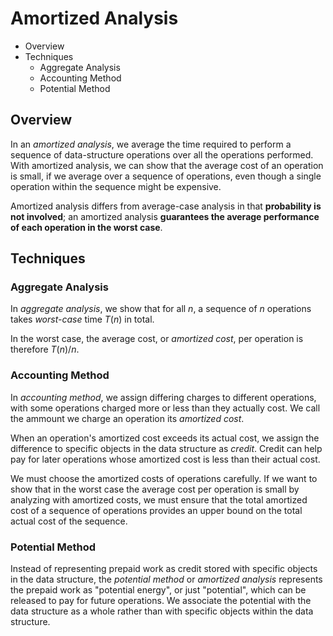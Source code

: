 # Amortized Analysis

* Overview
* Techniques
  * Aggregate Analysis
  * Accounting Method
  * Potential Method

## Overview

In an *amortized analysis*, we average the time required to perform a sequence of data-structure operations over all the operations performed. With amortized analysis, we can show that the average cost of an operation is small, if we average over a sequence of operations, even though a single operation within the sequence might be expensive.

Amortized analysis differs from average-case analysis in that **probability is not involved**; an amortized analysis **guarantees the average performance of each operation in the worst case**.

## Techniques

### Aggregate Analysis

In *aggregate analysis*, we show that for all *n*, a sequence of *n* operations takes *worst-case* time $T(n)$ in total.

In the worst case, the average cost, or *amortized cost*, per operation is therefore $T(n)/n$.

### Accounting Method

In *accounting method*, we assign differing charges to different operations, with some operations charged more or less than they actually cost. We call the ammount we charge an operation its *amortized cost*.

When an operation's amortized cost exceeds its actual cost, we assign the difference to specific objects in the data structure as *credit*. Credit can help pay for later operations whose amortized cost is less than their actual cost.

We must choose the amortized costs of operations carefully. If we want to show that in the worst case the average cost per operation is small by analyzing with amortized costs, we must ensure that the total amortized cost of a sequence of operations provides an upper bound on the total actual cost of the sequence.

### Potential Method

Instead of representing prepaid work as credit stored with specific objects in the data structure, the *potential method* or *amortized analysis* represents the prepaid work as "potential energy", or just "potential", which can be released to pay for future operations. We associate the potential with the data structure as a whole rather than with specific objects within the data structure.
